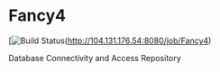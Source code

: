 # Fancy4 
[![Build Status](http://104.131.176.54:8080/job/Fancy4/badge/icon)(http://104.131.176.54:8080/job/Fancy4)

Database Connectivity and Access Repository

